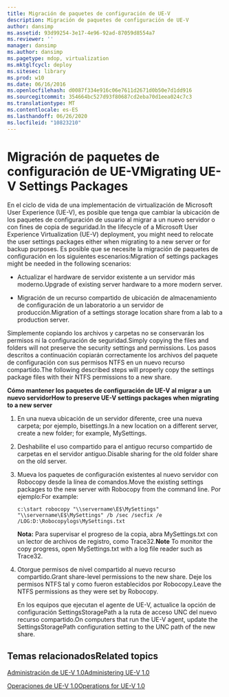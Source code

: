 ```yaml
---
title: Migración de paquetes de configuración de UE-V
description: Migración de paquetes de configuración de UE-V
author: dansimp
ms.assetid: 93d99254-3e17-4e96-92ad-87059d8554a7
ms.reviewer: ''
manager: dansimp
ms.author: dansimp
ms.pagetype: mdop, virtualization
ms.mktglfcycl: deploy
ms.sitesec: library
ms.prod: w10
ms.date: 06/16/2016
ms.openlocfilehash: d0087f334e916c06e7611d2671d0b50e7d1dd916
ms.sourcegitcommit: 354664bc527d93f80687cd2eba70d1eea024c7c3
ms.translationtype: MT
ms.contentlocale: es-ES
ms.lasthandoff: 06/26/2020
ms.locfileid: "10823210"
---
```

# <span data-ttu-id="01713-103">Migración de paquetes de configuración de UE-V</span><span class="sxs-lookup"><span data-stu-id="01713-103">Migrating UE-V Settings Packages</span></span>


<span data-ttu-id="01713-104">En el ciclo de vida de una implementación de virtualización de Microsoft User Experience (UE-V), es posible que tenga que cambiar la ubicación de los paquetes de configuración de usuario al migrar a un nuevo servidor o con fines de copia de seguridad.</span><span class="sxs-lookup"><span data-stu-id="01713-104">In the lifecycle of a Microsoft User Experience Virtualization (UE-V) deployment, you might need to relocate the user settings packages either when migrating to a new server or for backup purposes.</span></span> <span data-ttu-id="01713-105">Es posible que se necesite la migración de paquetes de configuración en los siguientes escenarios:</span><span class="sxs-lookup"><span data-stu-id="01713-105">Migration of settings packages might be needed in the following scenarios:</span></span>

-   <span data-ttu-id="01713-106">Actualizar el hardware de servidor existente a un servidor más moderno.</span><span class="sxs-lookup"><span data-stu-id="01713-106">Upgrade of existing server hardware to a more modern server.</span></span>

-   <span data-ttu-id="01713-107">Migración de un recurso compartido de ubicación de almacenamiento de configuración de un laboratorio a un servidor de producción.</span><span class="sxs-lookup"><span data-stu-id="01713-107">Migration of a settings storage location share from a lab to a production server.</span></span>

<span data-ttu-id="01713-108">Simplemente copiando los archivos y carpetas no se conservarán los permisos ni la configuración de seguridad.</span><span class="sxs-lookup"><span data-stu-id="01713-108">Simply copying the files and folders will not preserve the security settings and permissions.</span></span> <span data-ttu-id="01713-109">Los pasos descritos a continuación copiarán correctamente los archivos del paquete de configuración con sus permisos NTFS en un nuevo recurso compartido.</span><span class="sxs-lookup"><span data-stu-id="01713-109">The following described steps will properly copy the settings package files with their NTFS permissions to a new share.</span></span>

**<span data-ttu-id="01713-110">Cómo mantener los paquetes de configuración de UE-V al migrar a un nuevo servidor</span><span class="sxs-lookup"><span data-stu-id="01713-110">How to preserve UE-V settings packages when migrating to a new server</span></span>**

1.  <span data-ttu-id="01713-111">En una nueva ubicación de un servidor diferente, cree una nueva carpeta; por ejemplo, bisettings.</span><span class="sxs-lookup"><span data-stu-id="01713-111">In a new location on a different server, create a new folder; for example, MySettings.</span></span>

2.  <span data-ttu-id="01713-112">Deshabilite el uso compartido para el antiguo recurso compartido de carpetas en el servidor antiguo.</span><span class="sxs-lookup"><span data-stu-id="01713-112">Disable sharing for the old folder share on the old server.</span></span>

3.  <span data-ttu-id="01713-113">Mueva los paquetes de configuración existentes al nuevo servidor con Robocopy desde la línea de comandos.</span><span class="sxs-lookup"><span data-stu-id="01713-113">Move the existing settings packages to the new server with Robocopy from the command line.</span></span> <span data-ttu-id="01713-114">Por ejemplo:</span><span class="sxs-lookup"><span data-stu-id="01713-114">For example:</span></span>

    ``` syntax
    c:\start robocopy "\\servername\E$\MySettings" "\\servername\E$\MySettings" /b /sec /secfix /e /LOG:D:\Robocopylogs\MySettings.txt
    ```

    <span data-ttu-id="01713-115">**Nota:**  Para supervisar el progreso de la copia, abra MySettings.txt con un lector de archivos de registro, como Trace32.</span><span class="sxs-lookup"><span data-stu-id="01713-115">**Note** To monitor the copy progress, open MySettings.txt with a log file reader such as Trace32.</span></span>

     

4.  <span data-ttu-id="01713-116">Otorgue permisos de nivel compartido al nuevo recurso compartido.</span><span class="sxs-lookup"><span data-stu-id="01713-116">Grant share-level permissions to the new share.</span></span> <span data-ttu-id="01713-117">Deje los permisos NTFS tal y como fueron establecidos por Robocopy.</span><span class="sxs-lookup"><span data-stu-id="01713-117">Leave the NTFS permissions as they were set by Robocopy.</span></span>

    <span data-ttu-id="01713-118">En los equipos que ejecutan el agente de UE-V, actualice la opción de configuración SettingsStoragePath a la ruta de acceso UNC del nuevo recurso compartido.</span><span class="sxs-lookup"><span data-stu-id="01713-118">On computers that run the UE-V agent, update the SettingsStoragePath configuration setting to the UNC path of the new share.</span></span>

## <span data-ttu-id="01713-119">Temas relacionados</span><span class="sxs-lookup"><span data-stu-id="01713-119">Related topics</span></span>


[<span data-ttu-id="01713-120">Administración de UE-V 1.0</span><span class="sxs-lookup"><span data-stu-id="01713-120">Administering UE-V 1.0</span></span>](administering-ue-v-10.md)

[<span data-ttu-id="01713-121">Operaciones de UE-V 1.0</span><span class="sxs-lookup"><span data-stu-id="01713-121">Operations for UE-V 1.0</span></span>](operations-for-ue-v-10.md)

 

 





